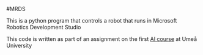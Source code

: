 #MRDS

This is a python program that controls a robot that runs in Microsoft Robotics Development Studio  

This code is written as part of an assignment on the first [AI course](https://www.umu.se/en/education/courses/fundamentals-of-artificial-intelligence) at Umeå University
